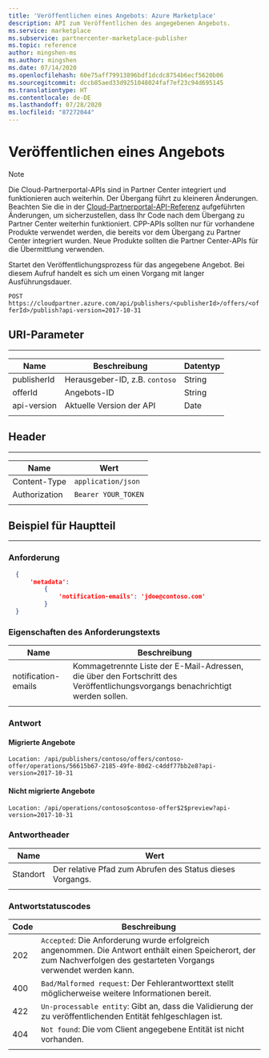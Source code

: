```yaml
---
title: 'Veröffentlichen eines Angebots: Azure Marketplace'
description: API zum Veröffentlichen des angegebenen Angebots.
ms.service: marketplace
ms.subservice: partnercenter-marketplace-publisher
ms.topic: reference
author: mingshen-ms
ms.author: mingshen
ms.date: 07/14/2020
ms.openlocfilehash: 60e75aff79913896bdf1dcdc8754b6ecf5620b06
ms.sourcegitcommit: dccb85aed33d9251048024faf7ef23c94d695145
ms.translationtype: HT
ms.contentlocale: de-DE
ms.lasthandoff: 07/28/2020
ms.locfileid: "87272044"
---
```

# <a name="publish-an-offer"></a>Veröffentlichen eines Angebots

> [!NOTE]
> Die Cloud-Partnerportal-APIs sind in Partner Center integriert und funktionieren auch weiterhin. Der Übergang führt zu kleineren Änderungen. Beachten Sie die in der [Cloud-Partnerportal-API-Referenz](./cloud-partner-portal-api-overview.md) aufgeführten Änderungen, um sicherzustellen, dass Ihr Code nach dem Übergang zu Partner Center weiterhin funktioniert. CPP-APIs sollten nur für vorhandene Produkte verwendet werden, die bereits vor dem Übergang zu Partner Center integriert wurden. Neue Produkte sollten die Partner Center-APIs für die Übermittlung verwenden.

Startet den Veröffentlichungsprozess für das angegebene Angebot. Bei diesem Aufruf handelt es sich um einen Vorgang mit langer Ausführungsdauer.

  `POST  https://cloudpartner.azure.com/api/publishers/<publisherId>/offers/<offerId>/publish?api-version=2017-10-31`

## <a name="uri-parameters"></a>URI-Parameter
--------------

|  **Name**      |    **Beschreibung**                               |  **Datentyp** |
|  ------------- |  ------------------------------------            |   -----------  |
|  publisherId   | Herausgeber-ID, z.B. `contoso`      |   String       |
|  offerId       | Angebots-ID                                 |   String       |
|  api-version   | Aktuelle Version der API                        |   Date         |
|  |  |

## <a name="header"></a>Header
------

|  **Name**        |    **Wert**          |
|  --------        |    ---------          |
|  Content-Type    | `application/json`    |
|  Authorization   |  `Bearer YOUR_TOKEN`  |
|  |  |


## <a name="body-example"></a>Beispiel für Hauptteil
------------

### <a name="request"></a>Anforderung

``` json
  { 
      'metadata': 
          { 
              'notification-emails': 'jdoe@contoso.com'
          } 
  }
```

### <a name="request-body-properties"></a>Eigenschaften des Anforderungstexts

|  **Name**               |   **Beschreibung**                                                                                 |
|  ---------------------  | ------------------------------------------------------------------------------------------------- |
|  notification-emails    | Kommagetrennte Liste der E-Mail-Adressen, die über den Fortschritt des Veröffentlichungsvorgangs benachrichtigt werden sollen. |
|  |  |

### <a name="response"></a>Antwort

#### <a name="migrated-offers"></a>Migrierte Angebote

`Location: /api/publishers/contoso/offers/contoso-offer/operations/56615b67-2185-49fe-80d2-c4ddf77bb2e8?api-version=2017-10-31`

#### <a name="non-migrated-offers"></a>Nicht migrierte Angebote

`Location: /api/operations/contoso$contoso-offer$2$preview?api-version=2017-10-31`

### <a name="response-header"></a>Antwortheader

|  **Name**             |    **Wert**                                                                 |
|  -------------------- | ---------------------------------------------------------------------------- |
| Standort    | Der relative Pfad zum Abrufen des Status dieses Vorgangs.     |
|  |  |

### <a name="response-status-codes"></a>Antwortstatuscodes

| **Code** |  **Beschreibung**                                                                                                                           |
| ------   |  ----------------------------------------------------------------------------------------------------------------------------------------- |
| 202   | `Accepted`: Die Anforderung wurde erfolgreich angenommen. Die Antwort enthält einen Speicherort, der zum Nachverfolgen des gestarteten Vorgangs verwendet werden kann. |
| 400   | `Bad/Malformed request`: Der Fehlerantworttext stellt möglicherweise weitere Informationen bereit.                                                               |
| 422   | `Un-processable entity`: Gibt an, dass die Validierung der zu veröffentlichenden Entität fehlgeschlagen ist.                                                        |
| 404   | `Not found`: Die vom Client angegebene Entität ist nicht vorhanden.                                                                              |
|  |  |

